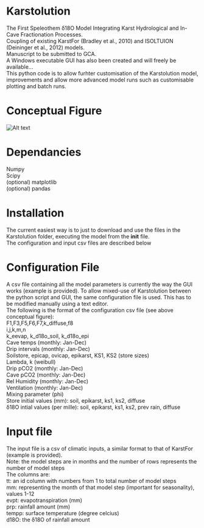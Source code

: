 # Karstolution
The First Speleothem δ18O Model Integrating Karst Hydrological and In-Cave Fractionation Processes.  
Coupling of existing KarstFor (Bradley et al., 2010) and ISOLTUION (Deininger et al., 2012) models.   
Manuscript to be submitted to GCA.  
A Windows executable GUI has also been created and will freely be available...   
This python code is to allow furhter customisation of the Karstolution model, improvements and allow more advanced model runs such as customisable plotting and batch runs.  

# Conceptual Figure
![Alt text](https://cloud.githubusercontent.com/assets/19680492/15954071/f8490ce4-2f15-11e6-822b-d1087f8248a9.png "Karstolution Conceptual Figure")

# Dependancies
Numpy  
Scipy  
(optional) matplotlib  
(optional) pandas  

# Installation
The current easiest way is to just to download and use the files in the Karstolution folder, executing the model from the __init__ file.  
The configuration and input csv files are described below  

# Configuration File
A csv file containing all the model parameters is currently the way the GUI works (example is provided). To allow mixed-use of Karstolution between the python script and GUI, the same configuration file is used. This has to be modified manually using a text editor.  
The following is the format of the configuration csv file (see above conceptual figure):  
F1,F3,F5,F6,F7,k_diffuse,f8  
i,j,k,m,n  
k_eevap, k_d18o_soil, k_d18o_epi  
Cave temps (monthly: Jan-Dec)  
Drip intervals (monthly: Jan-Dec)  
Soilstore, epicap, ovicap, epikarst, KS1, KS2 (store sizes)  
Lambda, k (weibull)  
Drip pCO2 (monthly: Jan-Dec)  
Cave pCO2 (monthly: Jan-Dec)  
Rel Humidity (monthly: Jan-Dec)  
Ventilation (monthly: Jan-Dec)  
Mixing parameter (phi)  
Store initial values (mm): soil, epikarst, ks1, ks2, diffuse  
δ18O intial values (per mille):  soil, epikarst, ks1, ks2, prev rain, diffuse  

# Input file
The input file is a csv of climatic inputs, a similar format to that of KarstFor (example is provided).  
Note: the model steps are in months and the number of rows represents the number of model steps   
The columns are:  
tt: an id column with numbers from 1 to total number of model steps  
mm: representing the month of that model step (important for seasonality), values 1-12  
evpt: evapotranspiration (mm)  
prp: rainfall amount (mm)  
tempp: surface temperature (degree celcius)  
d18O: the δ18O of rainfall amount  

